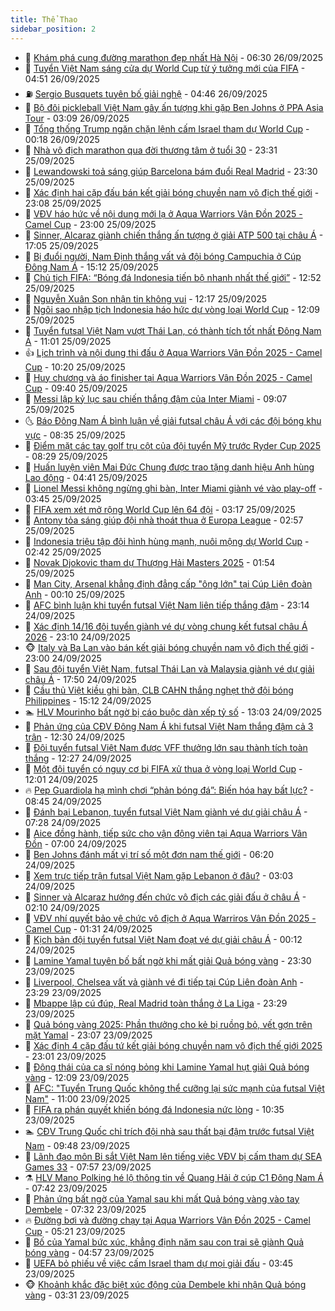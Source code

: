 ```yaml
---
title: Thể Thao
sidebar_position: 2
---
```


<!-- dantri-the-thao:START -->
- 🎡 [Khám phá cung đường marathon đẹp nhất Hà Nội](https://dantri.com.vn/the-thao/kham-pha-cung-duong-marathon-dep-nhat-ha-noi-20250926131755952.htm) - 06:30 26/09/2025
- 💯 [Tuyển Việt Nam sáng cửa dự World Cup từ ý tưởng mới của FIFA](https://dantri.com.vn/the-thao/tuyen-viet-nam-sang-cua-du-world-cup-tu-y-tuong-moi-cua-fifa-20250926115118429.htm) - 04:51 26/09/2025
- ⛽️ [Sergio Busquets tuyên bố giải nghệ](https://dantri.com.vn/the-thao/sergio-busquets-tuyen-bo-giai-nghe-20250926113100832.htm) - 04:46 26/09/2025
- 💃 [Bộ đôi pickleball Việt Nam gây ấn tượng khi gặp Ben Johns ở PPA Asia Tour](https://dantri.com.vn/the-thao/bo-doi-pickleball-viet-nam-gay-an-tuong-khi-gap-ben-johns-o-ppa-asia-tour-20250926094826213.htm) - 03:09 26/09/2025
- 🌈 [Tổng thống Trump ngăn chặn lệnh cấm Israel tham dự World Cup](https://dantri.com.vn/the-thao/tong-thong-trump-ngan-chan-lenh-cam-israel-tham-du-world-cup-20250926101755114.htm) - 00:18 26/09/2025
- 🦅 [Nhà vô địch marathon qua đời thương tâm ở tuổi 30](https://dantri.com.vn/the-thao/nha-vo-dich-marathon-qua-doi-thuong-tam-o-tuoi-30-20250925235821434.htm) - 23:31 25/09/2025
- 🌝 [Lewandowski toả sáng giúp Barcelona bám đuổi Real Madrid](https://dantri.com.vn/the-thao/lewandowski-toa-sang-giup-barcelona-bam-duoi-real-madrid-20250926062834841.htm) - 23:30 25/09/2025
- 🚀 [Xác định hai cặp đấu bán kết giải bóng chuyền nam vô địch thế giới](https://dantri.com.vn/the-thao/xac-dinh-hai-cap-dau-ban-ket-giai-bong-chuyen-nam-vo-dich-the-gioi-20250925230408783.htm) - 23:08 25/09/2025
- 🎉 [VĐV háo hức về nội dung mới lạ ở Aqua Warriors Vân Đồn 2025 - Camel Cup](https://dantri.com.vn/the-thao/vdv-hao-huc-ve-noi-dung-moi-la-o-aqua-warriors-van-don-2025-camel-cup-20250925141132661.htm) - 23:00 25/09/2025
- 📝 [Sinner, Alcaraz giành chiến thắng ấn tượng ở giải ATP 500 tại châu Á](https://dantri.com.vn/the-thao/sinner-alcaraz-gianh-chien-thang-an-tuong-o-giai-atp-500-tai-chau-a-20250925220343663.htm) - 17:05 25/09/2025
- 🦄 [Bị đuổi người, Nam Định thắng vất vả đội bóng Campuchia ở Cúp Đông Nam Á](https://dantri.com.vn/the-thao/bi-duoi-nguoi-nam-dinh-thang-vat-va-doi-bong-campuchia-o-cup-dong-nam-a-20250925220802408.htm) - 15:12 25/09/2025
- 🎉 [Chủ tịch FIFA: “Bóng đá Indonesia tiến bộ nhanh nhất thế giới”](https://dantri.com.vn/the-thao/chu-tich-fifa-bong-da-indonesia-tien-bo-nhanh-nhat-the-gioi-20250925195148453.htm) - 12:52 25/09/2025
- 💼 [Nguyễn Xuân Son nhận tin không vui](https://dantri.com.vn/the-thao/nguyen-xuan-son-nhan-tin-khong-vui-20250925191714972.htm) - 12:17 25/09/2025
- 🤡 [Ngôi sao nhập tịch Indonesia háo hức dự vòng loại World Cup](https://dantri.com.vn/the-thao/ngoi-sao-nhap-tich-indonesia-hao-huc-du-vong-loai-world-cup-20250925091804592.htm) - 12:09 25/09/2025
- 🦆 [Tuyển futsal Việt Nam vượt Thái Lan, có thành tích tốt nhất Đông Nam Á](https://dantri.com.vn/the-thao/tuyen-futsal-viet-nam-vuot-thai-lan-co-thanh-tich-tot-nhat-dong-nam-a-20250925155823413.htm) - 11:01 25/09/2025
- 👍 [Lịch trình và nội dung thi đấu ở Aqua Warriors Vân Đồn 2025 - Camel Cup](https://dantri.com.vn/the-thao/lich-trinh-va-noi-dung-thi-dau-o-aqua-warriors-van-don-2025-camel-cup-20250925160458236.htm) - 10:20 25/09/2025
- 💼 [Huy chương và áo finisher tại Aqua Warriors Vân Đồn 2025 - Camel Cup](https://dantri.com.vn/the-thao/huy-chuong-va-ao-finisher-tai-aqua-warriors-van-don-2025-camel-cup-20250925154501945.htm) - 09:40 25/09/2025
- 🦒 [Messi lập kỷ lục sau chiến thắng đậm của Inter Miami](https://dantri.com.vn/the-thao/messi-lap-ky-luc-sau-chien-thang-dam-cua-inter-miami-20250925155753692.htm) - 09:07 25/09/2025
- 🌜 [Báo Đông Nam Á bình luận về giải futsal châu Á với các đội bóng khu vực](https://dantri.com.vn/the-thao/bao-dong-nam-a-binh-luan-ve-giai-futsal-chau-a-voi-cac-doi-bong-khu-vuc-20250925133418243.htm) - 08:35 25/09/2025
- 🦆 [Điểm mặt các tay golf trụ cột của đội tuyển Mỹ trước Ryder Cup 2025](https://dantri.com.vn/the-thao/diem-mat-cac-tay-golf-tru-cot-cua-doi-tuyen-my-truoc-ryder-cup-2025-20250925141918305.htm) - 08:29 25/09/2025
- 💪 [Huấn luyện viên Mai Đức Chung được trao tặng danh hiệu Anh hùng Lao động](https://dantri.com.vn/the-thao/huan-luyen-vien-mai-duc-chung-duoc-trao-tang-danh-hieu-anh-hung-lao-dong-20250925112916184.htm) - 04:41 25/09/2025
- 🧠 [Lionel Messi không ngừng ghi bàn, Inter Miami giành vé vào play-off](https://dantri.com.vn/the-thao/lionel-messi-khong-ngung-ghi-ban-inter-miami-gianh-ve-vao-play-off-20250925102650196.htm) - 03:45 25/09/2025
- 🦄 [FIFA xem xét mở rộng World Cup lên 64 đội](https://dantri.com.vn/the-thao/fifa-xem-xet-mo-rong-world-cup-len-64-doi-20250925101726102.htm) - 03:17 25/09/2025
- 🥸 [Antony tỏa sáng giúp đội nhà thoát thua ở Europa League](https://dantri.com.vn/the-thao/antony-toa-sang-giup-doi-nha-thoat-thua-o-europa-league-20250925092943938.htm) - 02:57 25/09/2025
- 🤠 [Indonesia triệu tập đội hình hùng mạnh, nuôi mộng dự World Cup](https://dantri.com.vn/the-thao/indonesia-trieu-tap-doi-hinh-hung-manh-nuoi-mong-du-world-cup-20250925094048490.htm) - 02:42 25/09/2025
- 👺 [Novak Djokovic tham dự Thượng Hải Masters 2025](https://dantri.com.vn/the-thao/novak-djokovic-tham-du-thuong-hai-masters-2025-20250925084615275.htm) - 01:54 25/09/2025
- 📝 [Man City, Arsenal khẳng định đẳng cấp &quot;ông lớn&quot; tại Cúp Liên đoàn Anh](https://dantri.com.vn/the-thao/man-city-arsenal-khang-dinh-dang-cap-ong-lon-tai-cup-lien-doan-anh-20250925071021415.htm) - 00:10 25/09/2025
- 🦆 [AFC bình luận khi tuyển futsal Việt Nam liên tiếp thắng đậm](https://dantri.com.vn/the-thao/afc-binh-luan-khi-tuyen-futsal-viet-nam-lien-tiep-thang-dam-20250924230838872.htm) - 23:14 24/09/2025
- 🥳 [Xác định 14/16 đội tuyển giành vé dự vòng chung kết futsal châu Á 2026](https://dantri.com.vn/the-thao/xac-dinh-1416-doi-tuyen-gianh-ve-du-vong-chung-ket-futsal-chau-a-2026-20250925025415082.htm) - 23:10 24/09/2025
- 🐵 [Italy và Ba Lan vào bán kết giải bóng chuyền nam vô địch thế giới](https://dantri.com.vn/the-thao/italy-va-ba-lan-vao-ban-ket-giai-bong-chuyen-nam-vo-dich-the-gioi-20250924232733671.htm) - 23:00 24/09/2025
- 🤩 [Sau đội tuyển Việt Nam, futsal Thái Lan và Malaysia giành vé dự giải châu Á](https://dantri.com.vn/the-thao/sau-doi-tuyen-viet-nam-futsal-thai-lan-va-malaysia-gianh-ve-du-giai-chau-a-20250924214356134.htm) - 17:50 24/09/2025
- 🤠 [Cầu thủ Việt kiều ghi bàn, CLB CAHN thắng nghẹt thở đội bóng Philippines](https://dantri.com.vn/the-thao/cau-thu-viet-kieu-ghi-ban-clb-cahn-thang-nghet-tho-doi-bong-philippines-20250924221037034.htm) - 15:12 24/09/2025
- 🏊 [HLV Mourinho bất ngờ bị cáo buộc dàn xếp tỷ số](https://dantri.com.vn/the-thao/hlv-mourinho-bat-ngo-bi-cao-buoc-dan-xep-ty-so-20250924200353731.htm) - 13:03 24/09/2025
- 🗽 [Phản ứng của CĐV Đông Nam Á khi futsal Việt Nam thắng đậm cả 3 trận](https://dantri.com.vn/the-thao/phan-ung-cua-cdv-dong-nam-a-khi-futsal-viet-nam-thang-dam-ca-3-tran-20250924173913292.htm) - 12:30 24/09/2025
- 🚀 [Đội tuyển futsal Việt Nam được VFF thưởng lớn sau thành tích toàn thắng](https://dantri.com.vn/the-thao/doi-tuyen-futsal-viet-nam-duoc-vff-thuong-lon-sau-thanh-tich-toan-thang-20250924182037431.htm) - 12:27 24/09/2025
- 🎉 [Một đội tuyển có nguy cơ bị FIFA xử thua ở vòng loại World Cup](https://dantri.com.vn/the-thao/mot-doi-tuyen-co-nguy-co-bi-fifa-xu-thua-o-vong-loai-world-cup-20250924184011124.htm) - 12:01 24/09/2025
- 🔥 [Pep Guardiola hạ mình chơi “phản bóng đá”: Biến hóa hay bất lực?](https://dantri.com.vn/the-thao/pep-guardiola-ha-minh-choi-phan-bong-da-bien-hoa-hay-bat-luc-20250924152811064.htm) - 08:45 24/09/2025
- 🎉 [Đánh bại Lebanon, tuyển futsal Việt Nam giành vé dự giải châu Á](https://dantri.com.vn/the-thao/danh-bai-lebanon-tuyen-futsal-viet-nam-gianh-ve-du-giai-chau-a-20250924142838981.htm) - 07:28 24/09/2025
- 🎡 [Aice đồng hành, tiếp sức cho vận động viên tại Aqua Warriors Vân Đồn](https://dantri.com.vn/the-thao/aice-dong-hanh-tiep-suc-cho-van-dong-vien-tai-aqua-warriors-van-don-20250924092550521.htm) - 07:00 24/09/2025
- 🐻 [Ben Johns đánh mất vị trí số một đơn nam thế giới](https://dantri.com.vn/the-thao/ben-johns-danh-mat-vi-tri-so-mot-don-nam-the-gioi-20250924131117550.htm) - 06:20 24/09/2025
- 🌊 [Xem trực tiếp trận futsal Việt Nam gặp Lebanon ở đâu?](https://dantri.com.vn/the-thao/xem-truc-tiep-tran-futsal-viet-nam-gap-lebanon-o-dau-20250924100347689.htm) - 03:03 24/09/2025
- 💃 [Sinner và Alcaraz hướng đến chức vô địch các giải đấu ở châu Á](https://dantri.com.vn/the-thao/sinner-va-alcaraz-huong-den-chuc-vo-dich-cac-giai-dau-o-chau-a-20250924090413523.htm) - 02:10 24/09/2025
- 🤔 [VĐV nhí quyết bảo vệ chức vô địch ở Aqua Warriros Vân Đồn 2025 - Camel Cup](https://dantri.com.vn/the-thao/vdv-nhi-quyet-bao-ve-chuc-vo-dich-o-aqua-warriros-van-don-2025-camel-cup-20250923235344916.htm) - 01:31 24/09/2025
- 🤭 [Kịch bản đội tuyển futsal Việt Nam đoạt vé dự giải châu Á](https://dantri.com.vn/the-thao/kich-ban-doi-tuyen-futsal-viet-nam-doat-ve-du-giai-chau-a-20250924071106341.htm) - 00:12 24/09/2025
- 👹 [Lamine Yamal tuyên bố bất ngờ khi mất giải Quả bóng vàng](https://dantri.com.vn/the-thao/lamine-yamal-tuyen-bo-bat-ngo-khi-mat-giai-qua-bong-vang-20250924014349318.htm) - 23:30 23/09/2025
- 🗽 [Liverpool, Chelsea vất vả giành vé đi tiếp tại Cúp Liên đoàn Anh](https://dantri.com.vn/the-thao/liverpool-chelsea-vat-va-gianh-ve-di-tiep-tai-cup-lien-doan-anh-20250924062928034.htm) - 23:29 23/09/2025
- 🥳 [Mbappe lập cú đúp, Real Madrid toàn thắng ở La Liga](https://dantri.com.vn/the-thao/mbappe-lap-cu-dup-real-madrid-toan-thang-o-la-liga-20250924062534679.htm) - 23:29 23/09/2025
- 💃 [Quả bóng vàng 2025: Phần thưởng cho kẻ bị ruồng bỏ, vết gợn trên mặt Yamal](https://dantri.com.vn/the-thao/qua-bong-vang-2025-phan-thuong-cho-ke-bi-ruong-bo-vet-gon-tren-mat-yamal-20250924012155529.htm) - 23:07 23/09/2025
- 🧰 [Xác định 4 cặp đấu tứ kết giải bóng chuyền nam vô địch thế giới 2025](https://dantri.com.vn/the-thao/xac-dinh-4-cap-dau-tu-ket-giai-bong-chuyen-nam-vo-dich-the-gioi-2025-20250923230430841.htm) - 23:01 23/09/2025
- 💪 [Động thái của ca sĩ nóng bỏng khi Lamine Yamal hụt giải Quả bóng vàng](https://dantri.com.vn/the-thao/dong-thai-cua-ca-si-nong-bong-khi-lamine-yamal-hut-giai-qua-bong-vang-20250923181010687.htm) - 12:09 23/09/2025
- 🚀 [AFC: &quot;Tuyển Trung Quốc không thể cưỡng lại sức mạnh của futsal Việt Nam&quot;](https://dantri.com.vn/the-thao/afc-tuyen-trung-quoc-khong-the-cuong-lai-suc-manh-cua-futsal-viet-nam-20250923175616058.htm) - 11:00 23/09/2025
- 🤠 [FIFA ra phán quyết khiến bóng đá Indonesia nức lòng](https://dantri.com.vn/the-thao/fifa-ra-phan-quyet-khien-bong-da-indonesia-nuc-long-20250923173539681.htm) - 10:35 23/09/2025
- 🏊 [CĐV Trung Quốc chỉ trích đội nhà sau thất bại đậm trước futsal Việt Nam](https://dantri.com.vn/the-thao/cdv-trung-quoc-chi-trich-doi-nha-sau-that-bai-dam-truoc-futsal-viet-nam-20250923162819743.htm) - 09:48 23/09/2025
- 🦄 [Lãnh đạo môn Bi sắt Việt Nam lên tiếng việc VĐV bị cấm tham dự SEA Games 33](https://dantri.com.vn/the-thao/lanh-dao-mon-bi-sat-viet-nam-len-tieng-viec-vdv-bi-cam-tham-du-sea-games-33-20250923145313044.htm) - 07:57 23/09/2025
- ⚗️ [HLV Mano Polking hé lộ thông tin về Quang Hải ở cúp C1 Đông Nam Á](https://dantri.com.vn/the-thao/hlv-mano-polking-he-lo-thong-tin-ve-quang-hai-o-cup-c1-dong-nam-a-20250923143722535.htm) - 07:42 23/09/2025
- 🥷 [Phản ứng bất ngờ của Yamal sau khi mất Quả bóng vàng vào tay Dembele](https://dantri.com.vn/the-thao/phan-ung-bat-ngo-cua-yamal-sau-khi-mat-qua-bong-vang-vao-tay-dembele-20250923143218418.htm) - 07:32 23/09/2025
- 🔥 [Đường bơi và đường chạy tại Aqua Warriors Vân Đồn 2025 - Camel Cup](https://dantri.com.vn/the-thao/duong-boi-va-duong-chay-tai-aqua-warriors-van-don-2025-camel-cup-20250923120713652.htm) - 05:21 23/09/2025
- 🦅 [Bố của Yamal bức xúc, khẳng định năm sau con trai sẽ giành Quả bóng vàng](https://dantri.com.vn/the-thao/bo-cua-yamal-buc-xuc-khang-dinh-nam-sau-con-trai-se-gianh-qua-bong-vang-20250923112516445.htm) - 04:57 23/09/2025
- 🌝 [UEFA bỏ phiếu về việc cấm Israel tham dự mọi giải đấu](https://dantri.com.vn/the-thao/uefa-bo-phieu-ve-viec-cam-israel-tham-du-moi-giai-dau-20250923102802716.htm) - 03:45 23/09/2025
- 🐵 [Khoảnh khắc đặc biệt xúc động của Dembele khi nhận Quả bóng vàng](https://dantri.com.vn/the-thao/khoanh-khac-dac-biet-xuc-dong-cua-dembele-khi-nhan-qua-bong-vang-20250923091459526.htm) - 03:31 23/09/2025<!-- dantri-the-thao:END -->
